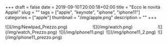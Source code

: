 +++
draft = false
date = 2019-09-10T20:00:18+02:00
title = "Ecco le novità Apple!"
slug = ""
tags = ["apple", "keynote", "iphone", "iphone11"]
categories = ["apple"]
thumbnail = "/img/apple.png"
description = ""
+++
<DIV align="justify"> 
![](/img/NewIpad_Prezzo.png)
![](/img/watch.png)
![](/img/watch_Prezzo.png)
![](/img/iphone11.png)
![](/img/iphone11_2.png)
![](/img/iphone11_prezzo.png)

